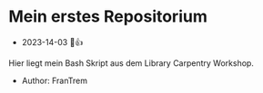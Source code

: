 # Mein erstes Repositorium


- 2023-14-03 👻👍

Hier liegt mein Bash Skript aus dem Library Carpentry Workshop.
- Author: FranTrem
